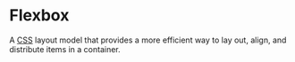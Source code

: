 # Flexbox
A [CSS](/wiki/css) layout model that provides a more efficient way to lay out, align, and distribute items in a container.